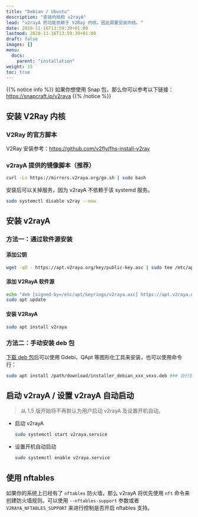 ```yaml
---
title: "Debian / Ubuntu"
description: "安装内核和 v2rayA"
lead: "v2rayA 的功能依赖于 V2Ray 内核，因此需要安装内核。"
date: 2020-11-16T13:59:39+01:00
lastmod: 2020-11-16T13:59:39+01:00
draft: false
images: []
menu:
  docs:
    parent: "installation"
weight: 15
toc: true
---
```


{{% notice info %}}
如果你想使用 Snap 包，那么你可以参考以下链接：
<https://snapcraft.io/v2raya>
{{% /notice %}}

## 安装 V2Ray 内核

### V2Ray 的官方脚本

V2Ray 安装参考：<https://github.com/v2fly/fhs-install-v2ray>

<!-- Xray 安装参考：<https://github.com/XTLS/Xray-install> -->

### v2rayA 提供的镜像脚本（推荐）

```bash
curl -Ls https://mirrors.v2raya.org/go.sh | sudo bash
```

安装后可以关掉服务，因为 v2rayA 不依赖于该 systemd 服务。

```bash
sudo systemctl disable v2ray --now
```

## 安装 v2rayA

### 方法一：通过软件源安装

#### 添加公钥

```bash
wget -qO - https://apt.v2raya.org/key/public-key.asc | sudo tee /etc/apt/keyrings/v2raya.asc
```

#### 添加 V2RayA 软件源

```bash
echo "deb [signed-by=/etc/apt/keyrings/v2raya.asc] https://apt.v2raya.org/ v2raya main" | sudo tee /etc/apt/sources.list.d/v2raya.list
sudo apt update
```

#### 安装 V2RayA

```bash
sudo apt install v2raya
```

### 方法二：手动安装 deb 包

[下载 deb 包](https://github.com/v2rayA/v2rayA/releases)后可以使用 Gdebi、QApt 等图形化工具来安装，也可以使用命令行：

```bash
sudo apt install /path/download/installer_debian_xxx_vxxx.deb ### 自行替换 deb 包所在的实际路径
```

## 启动 v2rayA / 设置 v2rayA 自动启动

> 从 1.5 版开始将不再默认为用户启动 v2rayA 及设置开机自动。

- 启动 v2rayA

  ```bash
  sudo systemctl start v2raya.service
  ```

- 设置开机自动启动

  ```bash
  sudo systemctl enable v2raya.service
  ```

<!-- ## 切换 iptables 为 iptables-nft

对于 Debian11 用户来说，iptables 已被弃用。安装 iptables 后，Debian 会自动设置使用 iptables-nft 作为后端。

安装 iptables，自动启用 iptables-nft：

```bash
apt install iptables
```

也可以手动设置使用 nftables 作为 iptables 的后端以进行适配：

```bash
update-alternatives --set iptables /usr/sbin/iptables-nft
update-alternatives --set ip6tables /usr/sbin/ip6tables-nft
update-alternatives --set arptables /usr/sbin/arptables-nft
update-alternatives --set ebtables /usr/sbin/ebtables-nft
```

如果你想切换回 legacy 版本：

```bash
update-alternatives --set iptables /usr/sbin/iptables-legacy
update-alternatives --set ip6tables /usr/sbin/ip6tables-legacy
update-alternatives --set arptables /usr/sbin/arptables-legacy
update-alternatives --set ebtables /usr/sbin/ebtables-legacy
```

切换后重启即可。 -->

## 使用 nftables

如果你的系统上已经有了 `nftables` 防火墙，那么 v2rayA 将优先使用 `nft` 命令来创建防火墙规则。可以使用 `--nftables-support` 参数或者 `V2RAYA_NFTABLES_SUPPORT` 来进行控制是否开启 nftables 支持。
